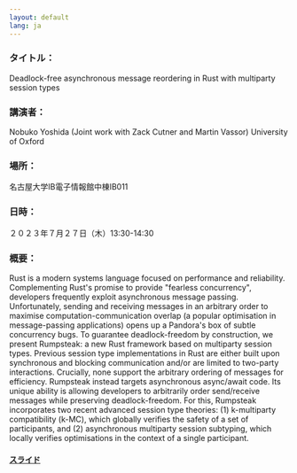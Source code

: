 ```yaml
---
layout: default
lang: ja
---
```

### タイトル：
Deadlock-free asynchronous message reordering in Rust with multiparty session types
### 講演者：
Nobuko Yoshida (Joint work with Zack Cutner and Martin Vassor) University of Oxford
### 場所：
名古屋大学IB電子情報館中棟IB011
### 日時：
２０２３年７月２７日（木）13:30-14:30
### 概要：
Rust is a modern systems language focused on performance and
reliability. Complementing Rust's promise to provide "fearless
concurrency", developers frequently exploit asynchronous message
passing. Unfortunately, sending and receiving messages in an arbitrary
order to maximise computation-communication overlap (a popular
optimisation in message-passing applications) opens up a Pandora's box
of subtle concurrency bugs.
To guarantee deadlock-freedom by construction, we present Rumpsteak: a
new Rust framework based on multiparty session types. Previous session
type implementations in Rust are either built upon synchronous and
blocking communication and/or are limited to two-party interactions.
Crucially, none support the arbitrary ordering of messages for
efficiency.
Rumpsteak instead targets asynchronous async/await code. Its unique
ability is allowing developers to arbitrarily order send/receive
messages while preserving deadlock-freedom. For this, Rumpsteak
incorporates two recent advanced session type theories: (1)
k-multiparty compatibility (k-MC), which globally verifies the safety
of a set of participants, and (2) asynchronous multiparty session
subtyping, which locally verifies optimisations in the context of a
single participant.

#### [スライド](https://drive.google.com/file/d/1Dt-cDxSEGlzxTa-Rblhy1L-JKRPvy0-X/view)